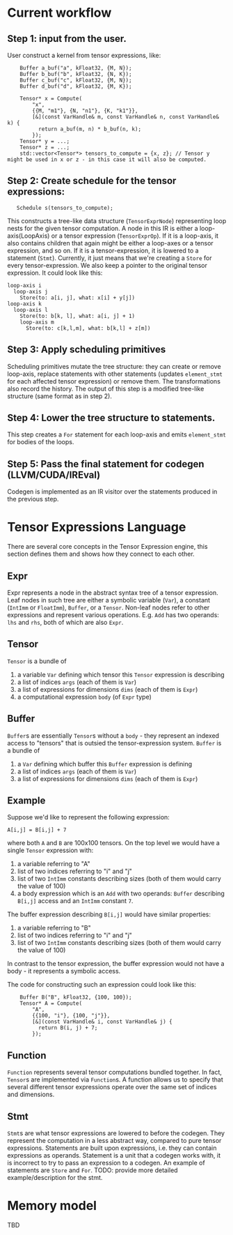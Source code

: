 # Current workflow

## Step 1: input from the user.

User construct a kernel from tensor expressions, like:
```
    Buffer a_buf("a", kFloat32, {M, N});
    Buffer b_buf("b", kFloat32, {N, K});
    Buffer c_buf("c", kFloat32, {M, N});
    Buffer d_buf("d", kFloat32, {M, K});

    Tensor* x = Compute(
        "x",
        {{M, "m1"}, {N, "n1"}, {K, "k1"}},
        [&](const VarHandle& m, const VarHandle& n, const VarHandle& k) {
          return a_buf(m, n) * b_buf(n, k);
        });
    Tensor* y = ...;
    Tensor* z = ...;
    std::vector<Tensor*> tensors_to_compute = {x, z}; // Tensor y might be used in x or z - in this case it will also be computed. 
```

## Step 2: Create schedule for the tensor expressions:
```
   Schedule s(tensors_to_compute);
```
This constructs a tree-like data structure (`TensorExprNode`) representing loop nests for the given tensor computation.
A node in this IR is either a loop-axis(LoopAxis) or a tensor expression (`TensorExprOp`).
If it is a loop-axis, it also contains children that again might be either a loop-axes or a tensor expression, and so on.
If it is a tensor-expression, it is lowered to a statement (`Stmt`). Currently, it just means that we're creating a `Store` for every tensor-expression. We also keep a pointer to the original tensor expression.
It could look like this:
```
loop-axis i
  loop-axis j
    Store(to: a[i, j], what: x[i] + y[j])
loop-axis k
  loop-axis l
    Store(to: b[k, l], what: a[i, j] + 1)
    loop-axis m
      Store(to: c[k,l,m], what: b[k,l] + z[m])
```

## Step 3: Apply scheduling primitives
Scheduling primitives mutate the tree structure: they can create or remove loop-axis, replace statements with other statements (updates `element_stmt` for each affected tensor expression) or remove them. The transformations also record the history.
The output of this step is a modified tree-like structure (same format as in step 2).

## Step 4: Lower the tree structure to statements.
This step creates a `For` statement for each loop-axis and emits `element_stmt` for bodies of the loops.

## Step 5: Pass the final statement for codegen (LLVM/CUDA/IREval)
Codegen is implemented as an IR visitor over the statements produced in the previous step.

# Tensor Expressions Language
There are several core concepts in the Tensor Expression engine, this section defines them and shows how they connect to each other.

## Expr
Expr represents a node in the abstract syntax tree of a tensor expression. Leaf nodes in such tree are either a symbolic variable (`Var`), a constant (`IntImm` or `FloatImm`), `Buffer`, or a `Tensor`. Non-leaf nodes refer to other expressions and represent various operations. E.g. `Add` has two operands: `lhs` and `rhs`, both of which are also `Expr`.

## Tensor
`Tensor` is a bundle of
1) a variable `Var` defining which tensor this `Tensor` expression is describing
2) a list of indices `args` (each of them is `Var`)
3) a list of expressions for dimensions `dims` (each of them is `Expr`)
4) a computational expression `body` (of `Expr` type)

## Buffer
`Buffer`s are essentially `Tensor`s without a `body` - they represent an indexed access to "tensors" that is outsied the tensor-expression system.
`Buffer` is a bundle of
1) a `Var` defining which buffer this `Buffer` expression is defining
2) a list of indices `args` (each of them is `Var`)
3) a list of expressions for dimensions `dims` (each of them is `Expr`)

## Example
Suppose we'd like to represent the following expression:
```
A[i,j] = B[i,j] + 7
```
where both `A` and `B` are 100x100 tensors.
On the top level we would have a single `Tensor` expression with:
1) a variable referring to "A"
2) list of two indices referring to "i" and "j"
3) list of two `IntImm` constants describing sizes (both of them would carry the value of 100)
4) a body expression which is an `Add` with two operands: `Buffer` describing `B[i,j]` access and an `IntImm` constant `7`.

The buffer expression describing `B[i,j]` would have similar properties:
1) a variable referring to "B"
2) list of two indices referring to "i" and "j"
3) list of two `IntImm` constants describing sizes (both of them would carry the value of 100)

In contrast to the tensor expression, the buffer expression would not have a body - it represents a symbolic access.

The code for constructing such an expression could look like this:

```
    Buffer B("B", kFloat32, {100, 100});
    Tensor* A = Compute(
        "A",
        {{100, "i"}, {100, "j"}},
        [&](const VarHandle& i, const VarHandle& j) {
          return B(i, j) + 7;
        });
```

## Function
`Function` represents several tensor computations bundled together. In fact, `Tensor`s are implemented via `Function`s. A function allows us to specify that several different tensor expressions operate over the same set of indices and dimensions.

## Stmt
`Stmt`s are what tensor expressions are lowered to before the codegen. They represent the computation in a less abstract way, compared to pure tensor expressions. Statements are built upon expressions, i.e. they can contain expressions as operands. Statement is a unit that a codegen works with, it is incorrect to try to pass an expression to a codegen.
An example of statements are `Store` and `For`.
TODO: provide more detailed example/description for the stmt.

# Memory model
TBD
